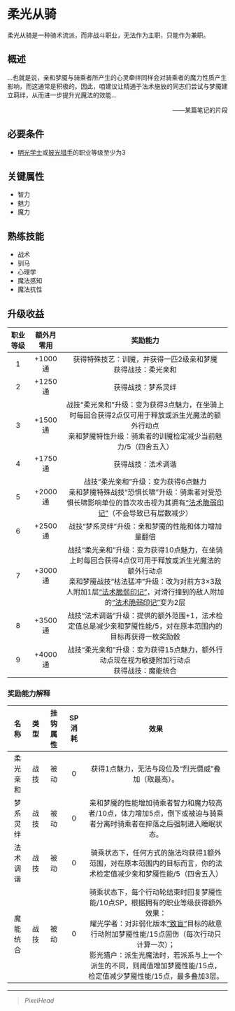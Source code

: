 # 柔光从骑

柔光从骑是一种骑术流派，而非战斗职业，无法作为主职，只能作为兼职。

## 概述

…也就是说，亲和梦魇与骑乘者所产生的心灵牵绊同样会对骑乘者的魔力性质产生影响，而这通常是积极的。因此，咱建议让精通于法术施放的同志们尝试与梦魇建立羁绊，从而进一步提升光魔法的效能…<br> <div align="right">——某篇笔记的片段</div>

## 必要条件

* <a href="../lightBachelor" target="_blank">明光学士</a>或<a href="../lighthuntsman" target="_blank">披光猎手</a>的职业等级至少为3

## 关键属性

* 智力
* 魅力
* 魔力

## 熟练技能

* 战术
* 驯马
* 心理学
* 魔法感知
* 魔法抗性

## 升级收益

职业等级|额外月零用|奖励能力
:--:|:--:|:--:
1|+1000通|获得特殊技艺：训魇，并获得一匹2级亲和梦魇<br>获得战技：柔光亲和
2|+1250通|获得战技：梦系灵绊
3|+1500通|战技“柔光亲和”升级：变为获得3点魅力，在坐骑上时每回合获得2点仅可用于释放或派生光魔法的额外行动点<br>亲和梦魇特性升级：骑乘者的训魇检定减少当前魅力/5（四舍五入）
4|+1750通|获得战技：法术调谐
5|+2000通|战技“柔光亲和”升级：变为获得6点魅力<br>亲和梦魇特殊战技“恐惧长啸”升级：骑乘者对受恐惧长啸影响单位的首次攻击视为其拥有<a href="../../../../status/mark/#法术脆弱印记" target="_blank">“法术脆弱印记”</a>（不会导致已有层数减少）
6|+2500通|战技“梦系灵绊”升级：亲和梦魇的性能和体力增加量翻倍
7|+3000通|战技“柔光亲和”升级：变为获得10点魅力，在坐骑上时每回合获得4点仅可用于释放或派生光魔法的额外行动点<br>亲和梦魇战技“枯法猛冲”升级：改为对前方3×3敌人附加1层<a href="../../../../status/mark/#法术脆弱印记" target="_blank">“法术脆弱印记”</a>，对滑行撞到的敌人附加的<a href="../../../../status/mark/#法术脆弱印记" target="_blank">“法术脆弱印记”</a>变为2层
8|+3500通|战技“法术调谐”升级：提供的额外范围+1，法术检定值总是减少亲和梦魇性能/5，对在原本范围内的目标再获得一枚奖励骰
9|+4000通|战技“柔光亲和”升级：变为获得15点魅力，额外行动点现在视为敏捷附加行动点<br>获得战技：魔能统合

### 奖励能力解释

名称|类型|挂钩属性|SP消耗|效果
:--:|:--:|:--:|:--:|:--:
柔光亲和|战技|被动|0|获得1点魅力，无法与段位及“烈光慑威”叠加（取最高）。
梦系灵绊|战技|被动|0|亲和梦魇的性能增加骑乘者智力和魔力较高者/10点，体力增加5点，倒下或被迫与骑乘者分离时骑乘者在摔落之后强制进入睡眠状态。
法术调谐|战技|被动|0|骑乘状态下，任何方式的施法均获得1额外范围，对在原本范围内的目标而言，你的法术检定值减少亲和梦魇性能/5（四舍五入）
魔能统合|战技|被动|0|骑乘状态下，每个行动轮结束时回复梦魇性能/10点SP，根据拥有的职业等级获得额外效果：<br>耀光学者：对非弱化版本<a href="../../../../status/normal/#致盲" target="_blank">“致盲”</a>目标的敌意行动附加梦魇性能/15点固伤（每次行动只计算一次）；<br>影光猎户：派生光魔法时，若派系与上一个派生的不同，则阈值增加梦魇性能/15点，检定值减少梦魇性能/15点，最多叠加3层。

---

> *PixelHead*